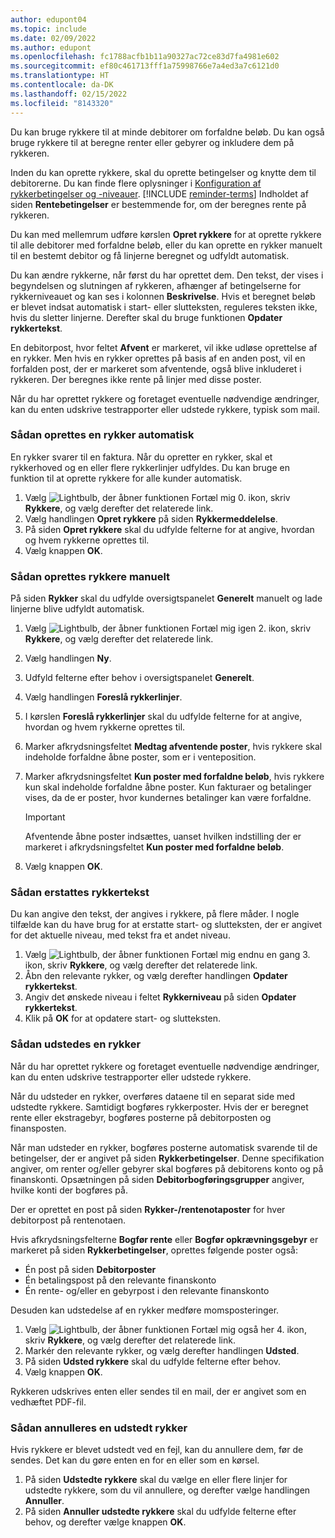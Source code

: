 ```yaml
---
author: edupont04
ms.topic: include
ms.date: 02/09/2022
ms.author: edupont
ms.openlocfilehash: fc1788acfb1b11a90327ac72ce83d7fa4981e602
ms.sourcegitcommit: ef80c461713fff1a75998766e7a4ed3a7c6121d0
ms.translationtype: HT
ms.contentlocale: da-DK
ms.lasthandoff: 02/15/2022
ms.locfileid: "8143320"
---
```

Du kan bruge rykkere til at minde debitorer om forfaldne beløb. Du kan også bruge rykkere til at beregne renter eller gebyrer og inkludere dem på rykkeren.

Inden du kan oprette rykkere, skal du oprette betingelser og knytte dem til debitorerne. Du kan finde flere oplysninger i [Konfiguration af rykkerbetingelser og -niveauer](../finance-setup-reminders.md). [!INCLUDE [reminder-terms](reminder-terms.md)] Indholdet af siden **Rentebetingelser** er bestemmende for, om der beregnes rente på rykkeren.  

Du kan med mellemrum udføre kørslen **Opret rykkere** for at oprette rykkere til alle debitorer med forfaldne beløb, eller du kan oprette en rykker manuelt til en bestemt debitor og få linjerne beregnet og udfyldt automatisk.  

Du kan ændre rykkerne, når først du har oprettet dem. Den tekst, der vises i begyndelsen og slutningen af rykkeren, afhænger af betingelserne for rykkerniveauet og kan ses i kolonnen **Beskrivelse**. Hvis et beregnet beløb er blevet indsat automatisk i start- eller slutteksten, reguleres teksten ikke, hvis du sletter linjerne. Derefter skal du bruge funktionen **Opdater rykkertekst**.  

En debitorpost, hvor feltet **Afvent** er markeret, vil ikke udløse oprettelse af en rykker. Men hvis en rykker oprettes på basis af en anden post, vil en forfalden post, der er markeret som afventende, også blive inkluderet i rykkeren. Der beregnes ikke rente på linjer med disse poster.

Når du har oprettet rykkere og foretaget eventuelle nødvendige ændringer, kan du enten udskrive testrapporter eller udstede rykkere, typisk som mail.

### <a name="to-create-a-reminder-automatically"></a>Sådan oprettes en rykker automatisk

En rykker svarer til en faktura. Når du opretter en rykker, skal et rykkerhoved og en eller flere rykkerlinjer udfyldes. Du kan bruge en funktion til at oprette rykkere for alle kunder automatisk.

1. Vælg ![Lightbulb, der åbner funktionen Fortæl mig 0.](../media/ui-search/search_small.png "Fortæl mig, hvad du vil foretage dig") ikon, skriv **Rykkere**, og vælg derefter det relaterede link.
2. Vælg handlingen **Opret rykkere** på siden **Rykkermeddelelse**.
3. På siden **Opret rykkere** skal du udfylde felterne for at angive, hvordan og hvem rykkerne oprettes til.
4. Vælg knappen **OK**.

### <a name="to-create-a-reminder-manually"></a>Sådan oprettes rykkere manuelt

På siden **Rykker** skal du udfylde oversigtspanelet **Generelt** manuelt og lade linjerne blive udfyldt automatisk.

1. Vælg ![Lightbulb, der åbner funktionen Fortæl mig igen 2.](../media/ui-search/search_small.png "Fortæl mig, hvad du vil foretage dig") ikon, skriv **Rykkere**, og vælg derefter det relaterede link.
2. Vælg handlingen **Ny**.
3. Udfyld felterne efter behov i oversigtspanelet **Generelt**.
4. Vælg handlingen **Foreslå rykkerlinjer**.
5. I kørslen **Foreslå rykkerlinjer** skal du udfylde felterne for at angive, hvordan og hvem rykkerne oprettes til.
6. Marker afkrydsningsfeltet **Medtag afventende poster**, hvis rykkere skal indeholde forfaldne åbne poster, som er i venteposition.
7. Marker afkrydsningsfeltet **Kun poster med forfaldne beløb**, hvis rykkere kun skal indeholde forfaldne åbne poster. Kun fakturaer og betalinger vises, da de er poster, hvor kundernes betalinger kan være forfaldne.

    > [!Important]
    > Afventende åbne poster indsættes, uanset hvilken indstilling der er markeret i afkrydsningsfeltet **Kun poster med forfaldne beløb**.

8. Vælg knappen **OK**.

### <a name="to-replace-reminder-texts"></a>Sådan erstattes rykkertekst

Du kan angive den tekst, der angives i rykkere, på flere måder. I nogle tilfælde kan du have brug for at erstatte start- og slutteksten, der er angivet for det aktuelle niveau, med tekst fra et andet niveau.

1. Vælg ![Lightbulb, der åbner funktionen Fortæl mig endnu en gang 3.](../media/ui-search/search_small.png "Fortæl mig, hvad du vil foretage dig") ikon, skriv **Rykkere**, og vælg derefter det relaterede link.
2. Åbn den relevante rykker, og vælg derefter handlingen **Opdater rykkertekst**.
3. Angiv det ønskede niveau i feltet **Rykkerniveau** på siden **Opdater rykkertekst**.
4. Klik på **OK** for at opdatere start- og slutteksten.

### <a name="to-issue-a-reminder"></a>Sådan udstedes en rykker

Når du har oprettet rykkere og foretaget eventuelle nødvendige ændringer, kan du enten udskrive testrapporter eller udstede rykkere.

Når du udsteder en rykker, overføres dataene til en separat side med udstedte rykkere. Samtidigt bogføres rykkerposter. Hvis der er beregnet rente eller ekstragebyr, bogføres posterne på debitorposten og finansposten.

Når man udsteder en rykker, bogføres posterne automatisk svarende til de betingelser, der er angivet på siden **Rykkerbetingelser**. Denne specifikation angiver, om renter og/eller gebyrer skal bogføres på debitorens konto og på finanskonti. Opsætningen på siden **Debitorbogføringsgrupper** angiver, hvilke konti der bogføres på.

Der er oprettet en post på siden **Rykker-/rentenotaposter** for hver debitorpost på rentenotaen.

Hvis afkrydsningsfelterne **Bogfør rente** eller **Bogfør opkrævningsgebyr** er markeret på siden **Rykkerbetingelser**, oprettes følgende poster også:

- Én post på siden **Debitorposter**
- Én betalingspost på den relevante finanskonto
- Én rente- og/eller en gebyrpost i den relevante finanskonto

Desuden kan udstedelse af en rykker medføre momsposteringer.

1. Vælg ![Lightbulb, der åbner funktionen Fortæl mig også her 4.](../media/ui-search/search_small.png "Fortæl mig, hvad du vil foretage dig") ikon, skriv **Rykkere**, og vælg derefter det relaterede link.
2. Markér den relevante rykker, og vælg derefter handlingen **Udsted**.
3. På siden **Udsted rykkere** skal du udfylde felterne efter behov.
4. Vælg knappen **OK**.

Rykkeren udskrives enten eller sendes til en mail, der er angivet som en vedhæftet PDF-fil.

### <a name="to-cancel-an-issued-reminder"></a>Sådan annulleres en udstedt rykker

Hvis rykkere er blevet udstedt ved en fejl, kan du annullere dem, før de sendes. Det kan du gøre enten en for en eller som en kørsel.

1. På siden **Udstedte rykkere** skal du vælge en eller flere linjer for udstedte rykkere, som du vil annullere, og derefter vælge handlingen **Annuller**.
2. På siden **Annuller udstedte rykkere** skal du udfylde felterne efter behov, og derefter vælge knappen **OK**.


